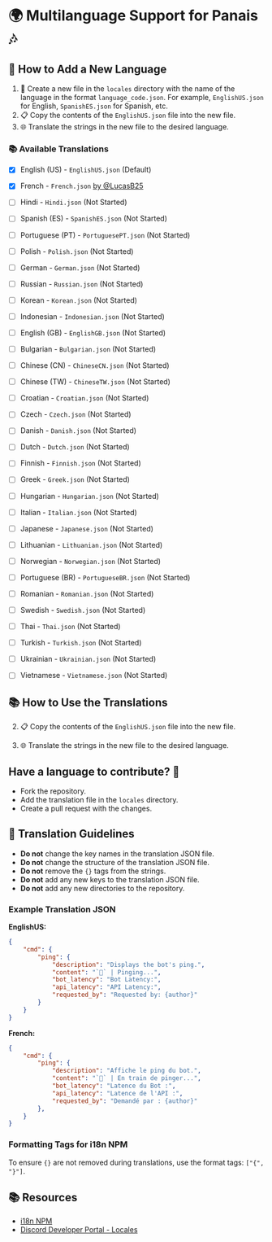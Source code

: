 # 🌍 Multilanguage Support for Panais 🎶

## 🌟 How to Add a New Language

1. 📁 Create a new file in the `locales` directory with the name of the language in the format `language_code.json`. For example, `EnglishUS.json` for English, `SpanishES.json` for Spanish, etc.
2. 📋 Copy the contents of the `EnglishUS.json` file into the new file.
3. 🌐 Translate the strings in the new file to the desired language.

### 📚 Available Translations

- [x] English (US) - `EnglishUS.json` (Default)
- [x] French - `French.json` [by @LucasB25](https://github.com/LucasB25)

- [ ] Hindi - `Hindi.json` (Not Started)
- [ ] Spanish (ES) - `SpanishES.json` (Not Started)
- [ ] Portuguese (PT) - `PortuguesePT.json` (Not Started)
- [ ] Polish - `Polish.json` (Not Started)
- [ ] German - `German.json` (Not Started)
- [ ] Russian - `Russian.json` (Not Started)
- [ ] Korean - `Korean.json` (Not Started)
- [ ] Indonesian - `Indonesian.json` (Not Started)
- [ ] English (GB) - `EnglishGB.json` (Not Started)
- [ ] Bulgarian - `Bulgarian.json` (Not Started)
- [ ] Chinese (CN) - `ChineseCN.json` (Not Started)
- [ ] Chinese (TW) - `ChineseTW.json` (Not Started)
- [ ] Croatian - `Croatian.json` (Not Started)
- [ ] Czech - `Czech.json` (Not Started)
- [ ] Danish - `Danish.json` (Not Started)
- [ ] Dutch - `Dutch.json` (Not Started)
- [ ] Finnish - `Finnish.json` (Not Started)
- [ ] Greek - `Greek.json` (Not Started)
- [ ] Hungarian - `Hungarian.json` (Not Started)
- [ ] Italian - `Italian.json` (Not Started)
- [ ] Japanese - `Japanese.json` (Not Started)
- [ ] Lithuanian - `Lithuanian.json` (Not Started)
- [ ] Norwegian - `Norwegian.json` (Not Started)
- [ ] Portuguese (BR) - `PortugueseBR.json` (Not Started)
- [ ] Romanian - `Romanian.json` (Not Started)
- [ ] Swedish - `Swedish.json` (Not Started)
- [ ] Thai - `Thai.json` (Not Started)
- [ ] Turkish - `Turkish.json` (Not Started)
- [ ] Ukrainian - `Ukrainian.json` (Not Started)
- [ ] Vietnamese - `Vietnamese.json` (Not Started)

## 📚 How to Use the Translations

2. 📋 Copy the contents of the `EnglishUS.json` file into the new file.

3. 🌐 Translate the strings in the new file to the desired language.

## Have a language to contribute? 🎉
- Fork the repository.
- Add the translation file in the `locales` directory.
- Create a pull request with the changes.

## 📝 Translation Guidelines

- **Do not** change the key names in the translation JSON file.
- **Do not** change the structure of the translation JSON file.
- **Do not** remove the `{}` tags from the strings.
- **Do not** add any new keys to the translation JSON file.
- **Do not** add any new directories to the repository.

### Example Translation JSON

**EnglishUS:**
```json
{
	"cmd": {
		"ping": {
			"description": "Displays the bot's ping.",
			"content": "`🏓` | Pinging...",
			"bot_latency": "Bot Latency:",
			"api_latency": "API Latency:",
			"requested_by": "Requested by: {author}"
		}
	}
}
```

**French:**
```json
{
	"cmd": {
		"ping": {
			"description": "Affiche le ping du bot.",
			"content": "`🏓` | En train de pinger...",
			"bot_latency": "Latence du Bot :",
			"api_latency": "Latence de l'API :",
			"requested_by": "Demandé par : {author}"
		},
	}
}
```

### Formatting Tags for i18n NPM
To ensure `{}` are not removed during translations, use the format tags: `["{", "}"]`.


## 📚 Resources
- [i18n NPM](https://www.npmjs.com/package/i18n)
- [Discord Developer Portal - Locales](https://discord.com/developers/docs/reference#locales)
